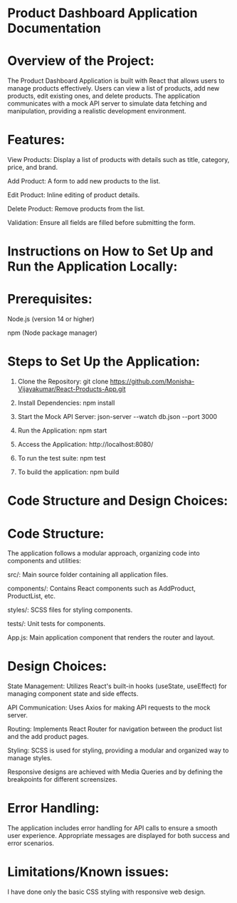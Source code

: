 Product Dashboard Application Documentation
===========================================
Overview of the Project:
========================
The Product Dashboard Application is built with React that allows users to manage products effectively. Users can view a list of products, add new products, edit existing ones, and delete products. The application communicates with a mock API server to simulate data fetching and manipulation, providing a realistic development environment.

Features:
===========
View Products: Display a list of products with details such as title, category, price, and brand.

Add Product: A form to add new products to the list.

Edit Product: Inline editing of product details.

Delete Product: Remove products from the list.

Validation: Ensure all fields are filled before submitting the form.


Instructions on How to Set Up and Run the Application Locally:
===============================================================
Prerequisites:
================
Node.js (version 14 or higher) 

npm (Node package manager)


Steps to Set Up the Application:
=================================

1. Clone the Repository: 
git clone https://github.com/Monisha-Vijayakumar/React-Products-App.git

2. Install Dependencies: 
npm install

3. Start the Mock API Server: 
json-server --watch db.json --port 3000

4. Run the Application: 
npm start

5. Access the Application: 
http://localhost:8080/

6. To run the test suite: 
npm test

7. To build the application: 
npm build

Code Structure and Design Choices:
=================================
Code Structure:
================
The application follows a modular approach, organizing code into components and utilities:

src/: Main source folder containing all application files.

components/: Contains React components such as AddProduct, ProductList, etc.

styles/: SCSS files for styling components.

tests/: Unit tests for components.

App.js: Main application component that renders the router and layout.


Design Choices:
===============
State Management: Utilizes React's built-in hooks (useState, useEffect) for managing component state and side effects.

API Communication: Uses Axios for making API requests to the mock server.

Routing: Implements React Router for navigation between the product list and the add product pages.

Styling: SCSS is used for styling, providing a modular and organized way to manage styles.

Responsive designs are achieved with Media Queries and by defining the breakpoints for different screensizes.


Error Handling:
================
The application includes error handling for API calls to ensure a smooth user experience. Appropriate messages are displayed for both success and error scenarios.

Limitations/Known issues:
=========================
I have done only the basic CSS styling with responsive web design.



